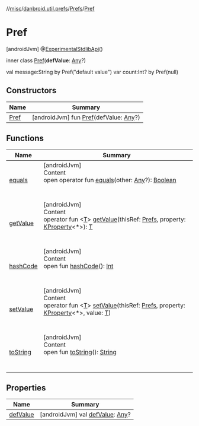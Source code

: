 //[misc](../../../index.md)/[danbroid.util.prefs](../../index.md)/[Prefs](../index.md)/[Pref](index.md)



# Pref  
 [androidJvm] @[ExperimentalStdlibApi](https://kotlinlang.org/api/latest/jvm/stdlib/kotlin/-experimental-stdlib-api/index.html)()  
  
inner class [Pref](index.md)(**defValue**: [Any](https://kotlinlang.org/api/latest/jvm/stdlib/kotlin/-any/index.html)?)

val message:String by Pref("default value") var count:Int? by Pref(null)

   


## Constructors  
  
|  Name|  Summary| 
|---|---|
| <a name="danbroid.util.prefs/Prefs.Pref/Pref/#kotlin.Any?/PointingToDeclaration/"></a>[Pref](-pref.md)| <a name="danbroid.util.prefs/Prefs.Pref/Pref/#kotlin.Any?/PointingToDeclaration/"></a> [androidJvm] fun [Pref](-pref.md)(defValue: [Any](https://kotlinlang.org/api/latest/jvm/stdlib/kotlin/-any/index.html)?)   <br>


## Functions  
  
|  Name|  Summary| 
|---|---|
| <a name="kotlin/Any/equals/#kotlin.Any?/PointingToDeclaration/"></a>[equals](../../../danbroid.util.resource/-resource-utils/index.md#%5Bkotlin%2FAny%2Fequals%2F%23kotlin.Any%3F%2FPointingToDeclaration%2F%5D%2FFunctions%2F130877081)| <a name="kotlin/Any/equals/#kotlin.Any?/PointingToDeclaration/"></a>[androidJvm]  <br>Content  <br>open operator fun [equals](../../../danbroid.util.resource/-resource-utils/index.md#%5Bkotlin%2FAny%2Fequals%2F%23kotlin.Any%3F%2FPointingToDeclaration%2F%5D%2FFunctions%2F130877081)(other: [Any](https://kotlinlang.org/api/latest/jvm/stdlib/kotlin/-any/index.html)?): [Boolean](https://kotlinlang.org/api/latest/jvm/stdlib/kotlin/-boolean/index.html)  <br><br><br>
| <a name="danbroid.util.prefs/Prefs.Pref/getValue/#danbroid.util.prefs.Prefs#kotlin.reflect.KProperty[*]/PointingToDeclaration/"></a>[getValue](get-value.md)| <a name="danbroid.util.prefs/Prefs.Pref/getValue/#danbroid.util.prefs.Prefs#kotlin.reflect.KProperty[*]/PointingToDeclaration/"></a>[androidJvm]  <br>Content  <br>operator fun <[T](get-value.md)> [getValue](get-value.md)(thisRef: [Prefs](../index.md), property: [KProperty](https://kotlinlang.org/api/latest/jvm/stdlib/kotlin.reflect/-k-property/index.html)<*>): [T](get-value.md)  <br><br><br>
| <a name="kotlin/Any/hashCode/#/PointingToDeclaration/"></a>[hashCode](../../../danbroid.util.resource/-resource-utils/index.md#%5Bkotlin%2FAny%2FhashCode%2F%23%2FPointingToDeclaration%2F%5D%2FFunctions%2F130877081)| <a name="kotlin/Any/hashCode/#/PointingToDeclaration/"></a>[androidJvm]  <br>Content  <br>open fun [hashCode](../../../danbroid.util.resource/-resource-utils/index.md#%5Bkotlin%2FAny%2FhashCode%2F%23%2FPointingToDeclaration%2F%5D%2FFunctions%2F130877081)(): [Int](https://kotlinlang.org/api/latest/jvm/stdlib/kotlin/-int/index.html)  <br><br><br>
| <a name="danbroid.util.prefs/Prefs.Pref/setValue/#danbroid.util.prefs.Prefs#kotlin.reflect.KProperty[*]#TypeParam(bounds=[kotlin.Any?])/PointingToDeclaration/"></a>[setValue](set-value.md)| <a name="danbroid.util.prefs/Prefs.Pref/setValue/#danbroid.util.prefs.Prefs#kotlin.reflect.KProperty[*]#TypeParam(bounds=[kotlin.Any?])/PointingToDeclaration/"></a>[androidJvm]  <br>Content  <br>operator fun <[T](set-value.md)> [setValue](set-value.md)(thisRef: [Prefs](../index.md), property: [KProperty](https://kotlinlang.org/api/latest/jvm/stdlib/kotlin.reflect/-k-property/index.html)<*>, value: [T](set-value.md))  <br><br><br>
| <a name="kotlin/Any/toString/#/PointingToDeclaration/"></a>[toString](../../../danbroid.util.resource/-resource-utils/index.md#%5Bkotlin%2FAny%2FtoString%2F%23%2FPointingToDeclaration%2F%5D%2FFunctions%2F130877081)| <a name="kotlin/Any/toString/#/PointingToDeclaration/"></a>[androidJvm]  <br>Content  <br>open fun [toString](../../../danbroid.util.resource/-resource-utils/index.md#%5Bkotlin%2FAny%2FtoString%2F%23%2FPointingToDeclaration%2F%5D%2FFunctions%2F130877081)(): [String](https://kotlinlang.org/api/latest/jvm/stdlib/kotlin/-string/index.html)  <br><br><br>


## Properties  
  
|  Name|  Summary| 
|---|---|
| <a name="danbroid.util.prefs/Prefs.Pref/defValue/#/PointingToDeclaration/"></a>[defValue](def-value.md)| <a name="danbroid.util.prefs/Prefs.Pref/defValue/#/PointingToDeclaration/"></a> [androidJvm] val [defValue](def-value.md): [Any](https://kotlinlang.org/api/latest/jvm/stdlib/kotlin/-any/index.html)?   <br>

